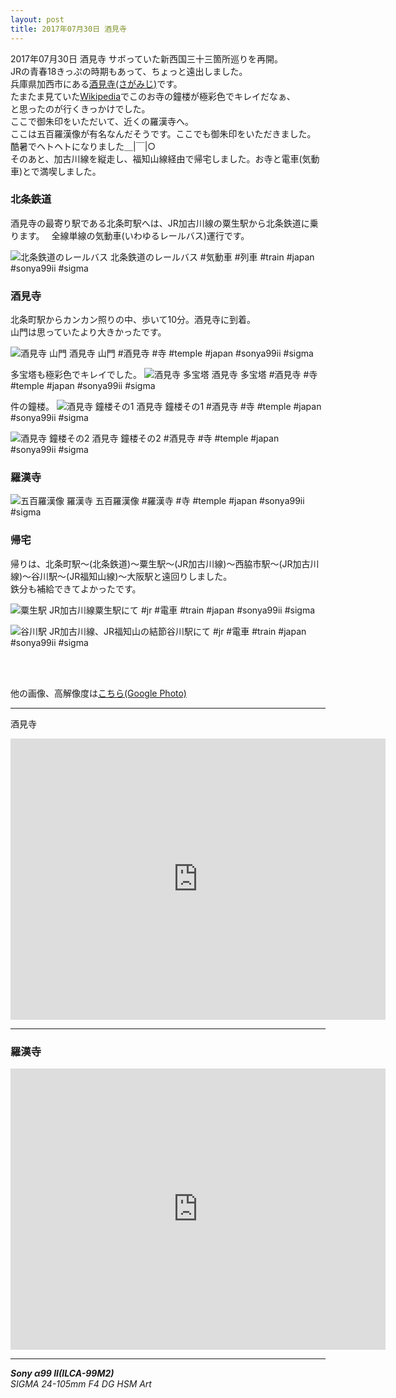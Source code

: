 ```yaml
---
layout: post
title: 2017年07月30日 酒見寺
---
```


2017年07月30日 酒見寺
サボっていた新西国三十三箇所巡りを再開。  
JRの青春18きっぷの時期もあって、ちょっと遠出しました。  
兵庫県加西市にある[酒見寺(さがみじ)](http://www.shin-saigoku.jp/temple/34_sagamiji_01.html)です。  
たまたま見ていた[Wikipedia](https://ja.wikipedia.org/wiki/%E9%85%92%E8%A6%8B%E5%AF%BA)でこのお寺の鐘楼が極彩色でキレイだなぁ、  
と思ったのが行くきっかけでした。  
ここで御朱印をいただいて、近くの羅漢寺へ。  
ここは五百羅漢像が有名なんだそうです。ここでも御朱印をいただきました。  
酷暑でヘトヘトになりました＿|￣|○  
そのあと、加古川線を縦走し、福知山線経由で帰宅しました。お寺と電車(気動車)とで満喫しました。
  

### 北条鉄道

酒見寺の最寄り駅である北条町駅へは、JR加古川線の粟生駅から北条鉄道に乗ります。　
全線単線の気動車(いわゆるレールバス)運行です。

![北条鉄道のレールバス](../images/20170730/SagamijiTemple20170730-KBA00005.jpg)
北条鉄道のレールバス #気動車 #列車 #train #japan #sonya99ii #sigma

### 酒見寺

北条町駅からカンカン照りの中、歩いて10分。酒見寺に到着。  
山門は思っていたより大きかったです。

![酒見寺 山門](../images/20170730/SagamijiTemple20170730-KBA00011.jpg)
酒見寺 山門 #酒見寺 #寺 #temple #japan #sonya99ii #sigma

多宝塔も極彩色でキレイでした。
![酒見寺 多宝塔](../images/20170730/SagamijiTemple20170730-KBA00034.jpg)
酒見寺 多宝塔 #酒見寺 #寺 #temple #japan #sonya99ii #sigma

件の鐘楼。
![酒見寺 鐘楼その1](../images/20170730/SagamijiTemple20170730-KBA00059.jpg)
酒見寺 鐘楼その1 #酒見寺 #寺 #temple #japan #sonya99ii #sigma

![酒見寺 鐘楼その2](../images/20170730/SagamijiTemple20170730-KBA00068.jpg)
酒見寺 鐘楼その2 #酒見寺 #寺 #temple #japan #sonya99ii #sigma

### 羅漢寺

![五百羅漢像](../images/20170730/SagamijiTemple20170730-KBA00095.jpg)
羅漢寺 五百羅漢像 #羅漢寺 #寺 #temple #japan #sonya99ii #sigma

### 帰宅

帰りは、北条町駅～(北条鉄道)～粟生駅～(JR加古川線)～西脇市駅～(JR加古川線)～谷川駅～(JR福知山線)～大阪駅と遠回りしました。  
鉄分も補給できてよかったです。

![粟生駅](../images/20170730/SagamijiTemple20170730-KBA00141.jpg)
JR加古川線粟生駅にて #jr #電車 #train #japan #sonya99ii #sigma

![谷川駅](../images/20170730/SagamijiTemple20170730-KBA00150.jpg)
JR加古川線、JR福知山の結節谷川駅にて #jr #電車 #train #japan #sonya99ii #sigma

<br>
<br>

他の画像、高解像度は[こちら(Google Photo)](https://goo.gl/photos/TRmPAuvV2NYADZsS9)

---
<span class="mapmarker">酒見寺</span>

<iframe src="https://www.google.com/maps/embed?pb=!1m18!1m12!1m3!1d1375.2175796215374!2d134.83064171595566!3d34.93562658493863!2m3!1f0!2f0!3f0!3m2!1i1024!2i768!4f13.1!3m3!1m2!1s0x0%3A0xc72f8b081995c376!2z5rOJ55Sf5bGxIOmFkuimi-Wvug!5e0!3m2!1sja!2sjp!4v1502280377292" width="600" height="450" frameborder="0" style="border:0" allowfullscreen></iframe>

---
### 羅漢寺
<iframe src="https://www.google.com/maps/embed?pb=!1m18!1m12!1m3!1d1375.2175796215374!2d134.83064171595566!3d34.93562658493863!2m3!1f0!2f0!3f0!3m2!1i1024!2i768!4f13.1!3m3!1m2!1s0x0%3A0x69a114ae5f91a8a3!2z5LqU55m-576F5ryi5a-6!5e0!3m2!1sja!2sjp!4v1502280421738" width="600" height="450" frameborder="0" style="border:0" allowfullscreen></iframe>

---

___Sony α99 II(ILCA-99M2)___  
_SIGMA 24-105mm F4 DG HSM Art_
